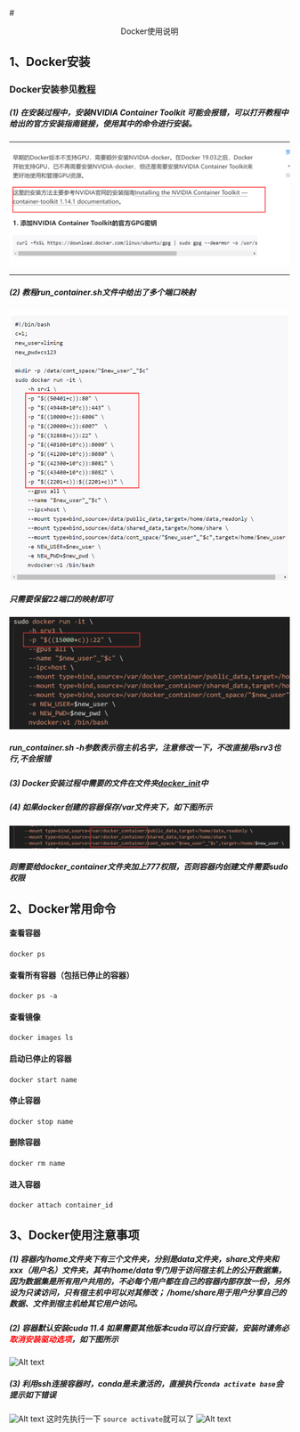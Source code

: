 #<center>Docker使用说明</center>
## 1、Docker安装
### Docker安装参见[教程](./安装教程)
##### (1) 在安装过程中，安装NVIDIA Container Toolkit 可能会报错，可以打开教程中给出的官方安装指南链接，使用其中的命令进行安装。
*******
![Alt text](imgs/111.jpg)
*******

##### (2) 教程run_container.sh文件中给出了多个端口映射
![Alt text](imgs/1709782251994.jpg)

##### 只需要保留22端口的映射即可
![Alt text](imgs/image.png)

##### run_container.sh -h参数表示宿主机名字，注意修改一下，不改直接用srv3也行,不会报错

##### (3) Docker安装过程中需要的文件在文件夹[docker_init](./docker_init)中

##### (4) 如果docker创建的容器保存/var文件夹下，如下图所示
![Alt text](imgs/image-1.png)
##### 则需要给docker_container文件夹加上777权限，否则容器内创建文件需要sudo权限
## 2、Docker常用命令
#### 查看容器
```docker ps```
#### 查看所有容器（包括已停止的容器）
```docker ps -a```
#### 查看镜像
```docker images ls```
#### 启动已停止的容器
```docker start name```
#### 停止容器
```docker stop name```
#### 删除容器
```docker rm name```
#### 进入容器
```docker attach container_id```
## 3、Docker使用注意事项
##### (1) 容器内/home文件夹下有三个文件夹，分别是data文件夹，share文件夹和xxx（用户名）文件夹，其中/home/data专门用于访问宿主机上的公开数据集，因为数据集是所有用户共用的，不必每个用户都在自己的容器内部存放一份，另外设为只读访问，只有宿主机中可以对其修改； /home/share用于用户分享自己的数据、文件到宿主机给其它用户访问。

##### (2) 容器默认安装cuda 11.4 如果需要其他版本cuda可以自行安装，安装时请务必<font color=red>取消安装驱动选项</font>，如下图所示
![Alt text](imgs/00e397ab0ee82c4fe1223ffa778d396.png)

##### (3) 利用ssh连接容器时，conda是未激活的，直接执行`conda activate base`会提示如下错误
![Alt text](imgs/1709783535935.jpg)
这时先执行一下 `source activate`就可以了
![Alt text](imgs/1709783617431.jpg)